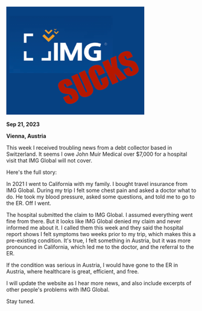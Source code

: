 ---
---

![img sucks](imgsucks.png)

**Sep 21, 2023**

**Vienna, Austria**

This week I received troubling news from a debt collector based in Switzerland. It seems I owe John Muir Medical over $7,000 for a hospital visit that IMG Global will not cover.

Here's the full story:

In 2021 I went to California with my family. I bought travel insurance from IMG Global. During my trip I felt some chest pain and asked a doctor what to do. He took my blood pressure, asked some questions, and told me to go to the ER. Off I went.

The hospital submitted the claim to IMG Global. I assumed everything went fine from there. But it looks like IMG Global denied my claim and never informed me about it. I called them this week and they said the hospital report shows I felt symptoms two weeks prior to my trip, which makes this a pre-existing condition. It's true, I felt something in Austria, but it was more pronounced in California, which led me to the doctor, and the referral to the ER. 

If the condition was serious in Austria, I would have gone to the ER in Austria, where healthcare is great, efficient, and free.

I will update the website as I hear more news, and also include excerpts of other people's problems with IMG Global.

Stay tuned.
